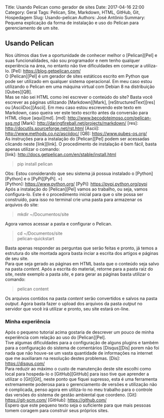 Title: Usando Pelican como gerador de sites
Date: 2017-04-16 22:00
Category: Geral
Tags: Pelican, Site, Markdown, HTML, GitHub, Git, Hospedagem
Slug: Usando-pelican
Authors: José Antônio
Summary: Pequena explicação da forma de instalação e uso do Pelican para gerenciamento de um site.

## Usando Pelican

Nos últimos dias tive a oportunidade de conhecer melhor o [Pelican][Pel] e suas funcionalidades, não sou programador e nem tenho qualquer experiência na área, no entanto não tive dificuldades em começar a utiliza-lo.
[Pel]: https://blog.getpelican.com/  
O [Pelican][Pel] é um gerador de sites estáticos escrito em Python que pode ser utilizado em qualquer sistema operacional. Em meu caso estou utilizando o Pelican em uma máquina virtual com Debian 8 na distribuição [Qubes][QB].  
Mas se não sei HTML como irei escrever o conteúdo do site? Basta você escrever as páginas utilizando [Markdown][Mark], [reStructuredText][res] ou [AsciiDoc][Ascii]. Em meu caso estou escrevendo este texto em Markdown, caso queira ver este texto escrito antes da conversão para HTML clique [aqui][md].
[md]: http://www.becodoteimoso.com/pelican-ssg.md
[Mark]: http://daringfireball.net/projects/markdown/
[res]: http://docutils.sourceforge.net/rst.html
[Ascii]: http://www.methods.co.nz/asciidoc/
[QB]: https://www.qubes-os.org/  
As instruções para a instalação do [Pelican][Pel] podem ser acessadas clicando neste [link][link]. O procedimento de instalação é bem fácil, basta apenas utilizar o comando:  
[link]: http://docs.getpelican.com/en/stable/install.html

> pip install pelican  

Obs: Estou considerando que seu sistema já possua instalado o [Python][Python] e o [PyPi][PyPi]. =)  
[Python]: https://www.python.org/
[PyPi]: https://pypi.python.org/pypi  
Após a instalação do [Pelican][Pel] vamos ao trabalho, ou seja, vamos configura-lo. Este é o procedimento inicial para que o site possa ser construído, para isso no terminal crie uma pasta para armazenar os arquivos do site:  
> mkdir ~/Documentos/site  

Agora vamos acessar a pasta e configurar o Pelican.  

> cd ~/Documentos/site  
> pelican-quickstart  

Basta apenas responder as perguntas que serão feitas e pronto, já temos a estrutura do site montada agora basta inciar a escrita dos artigos e páginas de seu site.  
Para que seja gerado as páginas em HTML basta que o conteúdo seja salvo na pasta *content*. Após a escrita do material, retorne para a pasta raiz do site, neste exemplo a pasta _site_, e para gerar as páginas basta utilizar o comando:  
> pelican content  

Os arquivos contidos na pasta *content* serão convertidos e salvos na pasta *output*. Agora basta fazer o upload dos arquivos da pasta *output* no servidor que você irá utilizar e pronto, seu site estará on-line.  

### Minha experiência  
Após o pequeno tutorial acima gostaria de descrever um pouco de minha experiência com relação ao uso do [Pelican][Pel].  
Tive algumas dificuldades para a configuração de alguns plugins e também para a configuração do sistema de comentários [Disqus][Dis] porem não foi nada que não houve-se um vasta quantidade de informações na internet que me auxiliaram na resolução destes problemas.
[Dis]: https://disqus.com/  
Para reduzir ao máximo o custo de manutenção deste site escolhi como local para hospeda-lo o [GitHub][GitHub] para isso tive que aprender a utilizar o [Git][Git], neste ponto que fiquei supresso, esta é uma ferramenta extremamente poderosa para o gerenciamento de versões e utilização não é complicada, penso agora em utiliza-lo no meu trabalho para o controle das versões do sistema de gestão ambiental que coordeno.
[Git]: https://git-scm.com/
[GitHub]: https://github.com/  
Espero que este pequeno texto seja o suficiente para que mais pessoas tomem coragem para construir seus próprios sites.
